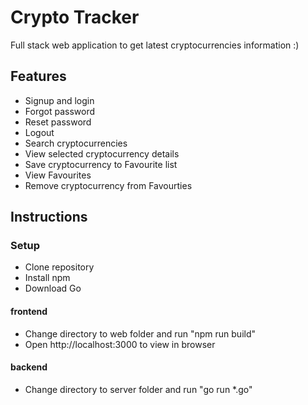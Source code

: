 # Crypto Tracker
Full stack web application to get latest cryptocurrencies information :)


## Features 
- Signup and login 
- Forgot password 
- Reset password 
- Logout
- Search cryptocurrencies 
- View selected cryptocurrency details 
- Save cryptocurrency to Favourite list 
- View Favourites 
- Remove cryptocurrency from Favourties 
 
 
## Instructions

### Setup 
- Clone repository
- Install npm
- Download Go 

#### frontend 
- Change directory to web folder and run  "npm run build"
- Open http://localhost:3000 to view in browser

#### backend 
- Change directory to server folder and run "go run *.go"



